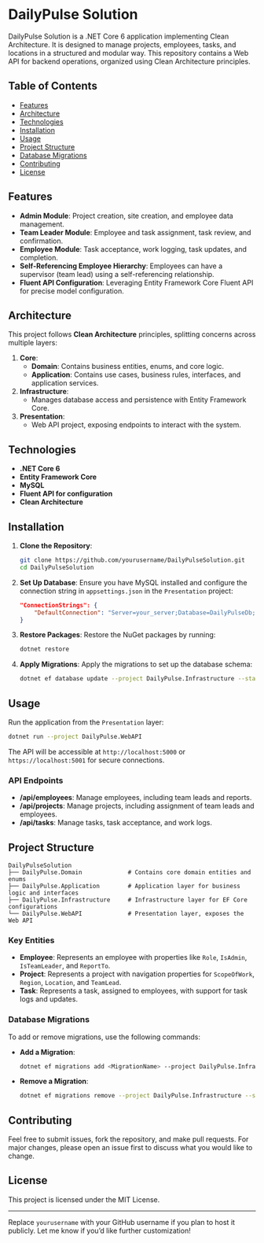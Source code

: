 # DailyPulse Solution

DailyPulse Solution is a .NET Core 6 application implementing Clean Architecture. It is designed to manage projects, employees, tasks, and locations in a structured and modular way. This repository contains a Web API for backend operations, organized using Clean Architecture principles.

## Table of Contents

- [Features](#features)
- [Architecture](#architecture)
- [Technologies](#technologies)
- [Installation](#installation)
- [Usage](#usage)
- [Project Structure](#project-structure)
- [Database Migrations](#database-migrations)
- [Contributing](#contributing)
- [License](#license)

## Features

- **Admin Module**: Project creation, site creation, and employee data management.
- **Team Leader Module**: Employee and task assignment, task review, and confirmation.
- **Employee Module**: Task acceptance, work logging, task updates, and completion.
- **Self-Referencing Employee Hierarchy**: Employees can have a supervisor (team lead) using a self-referencing relationship.
- **Fluent API Configuration**: Leveraging Entity Framework Core Fluent API for precise model configuration.

## Architecture

This project follows **Clean Architecture** principles, splitting concerns across multiple layers:
1. **Core**:
   - **Domain**: Contains business entities, enums, and core logic.
   - **Application**: Contains use cases, business rules, interfaces, and application services.
2. **Infrastructure**:
   - Manages database access and persistence with Entity Framework Core.
3. **Presentation**:
   - Web API project, exposing endpoints to interact with the system.

## Technologies

- **.NET Core 6**
- **Entity Framework Core**
- **MySQL**
- **Fluent API for configuration**
- **Clean Architecture**

## Installation

1. **Clone the Repository**:
   ```bash
   git clone https://github.com/yourusername/DailyPulseSolution.git
   cd DailyPulseSolution
   ```

2. **Set Up Database**:
   Ensure you have MySQL installed and configure the connection string in `appsettings.json` in the `Presentation` project:
   ```json
   "ConnectionStrings": {
       "DefaultConnection": "Server=your_server;Database=DailyPulseDb;User=your_user;Password=your_password;"
   }
   ```

3. **Restore Packages**:
   Restore the NuGet packages by running:
   ```bash
   dotnet restore
   ```

4. **Apply Migrations**:
   Apply the migrations to set up the database schema:
   ```bash
   dotnet ef database update --project DailyPulse.Infrastructure --startup-project DailyPulse.WebAPI
   ```

## Usage

Run the application from the `Presentation` layer:

```bash
dotnet run --project DailyPulse.WebAPI
```

The API will be accessible at `http://localhost:5000` or `https://localhost:5001` for secure connections.

### API Endpoints

- **/api/employees**: Manage employees, including team leads and reports.
- **/api/projects**: Manage projects, including assignment of team leads and employees.
- **/api/tasks**: Manage tasks, task acceptance, and work logs.

## Project Structure

```
DailyPulseSolution
├── DailyPulse.Domain             # Contains core domain entities and enums
├── DailyPulse.Application        # Application layer for business logic and interfaces
├── DailyPulse.Infrastructure     # Infrastructure layer for EF Core configurations
└── DailyPulse.WebAPI             # Presentation layer, exposes the Web API
```

### Key Entities

- **Employee**: Represents an employee with properties like `Role`, `IsAdmin`, `IsTeamLeader`, and `ReportTo`.
- **Project**: Represents a project with navigation properties for `ScopeOfWork`, `Region`, `Location`, and `TeamLead`.
- **Task**: Represents a task, assigned to employees, with support for task logs and updates.

### Database Migrations

To add or remove migrations, use the following commands:

- **Add a Migration**:
  ```bash
  dotnet ef migrations add <MigrationName> --project DailyPulse.Infrastructure --startup-project DailyPulse.WebAPI
  ```

- **Remove a Migration**:
  ```bash
  dotnet ef migrations remove --project DailyPulse.Infrastructure --startup-project DailyPulse.WebAPI
  ```

## Contributing

Feel free to submit issues, fork the repository, and make pull requests. For major changes, please open an issue first to discuss what you would like to change.

## License

This project is licensed under the MIT License.

---

Replace `yourusername` with your GitHub username if you plan to host it publicly. Let me know if you’d like further customization!
